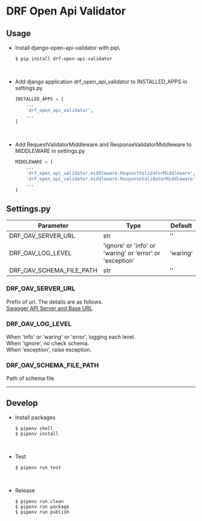 # DRF Open Api Validator
## Usage

- Install django-open-api-validator with pip\
    ```shell script
    $ pip install drf-open-api-validator
    ```

<br>

- Add django application drf_open_api_validator to INSTALLED_APPS in settings.py
    ```python
    INSTALLED_APPS = [
        ...
        'drf_open_api_validator',
        ...
    ]
    ```

<br>

- Add RequestValidatorMiddleware and ResponseValidatorMiddleware to MIDDLEWARE in settings.py
    ```python
    MIDDLEWARE = [
        ...
        'drf_open_api_validator.middleware.RequestValidatorMiddleware',
        'drf_open_api_validator.middleware.ResponseValidatorMiddleware',
        ...
    ]
    ```


## Settings.py

| Parameter | Type | Default |
| --------- | ---- | ------- |
| DRF_OAV_SERVER_URL | str | '' |
| DRF_OAV_LOG_LEVEL | 'ignore' or 'info' or 'waring' or 'error' or 'exception' | 'waring' |
| DRF_OAV_SCHEMA_FILE_PATH | str | '' |  |

### DRF_OAV_SERVER_URL
Prefix of url. The details are as follows.  
[Swagger API Server and Base URL](https://swagger.io/docs/specification/api-host-and-base-path/)
 
### DRF_OAV_LOG_LEVEL
When 'info' or 'waring' or 'error', logging each level.<br>
When 'ignore', no check schema.<br>
When 'exception', raise exception.<br> 

### DRF_OAV_SCHEMA_FILE_PATH
Path of schema file

----------------------------------------------------------------

## Develop
- Install packages
    ```shell script
    $ pipenv shell
    $ pipenv install
    ```

<br>

- Test
    ```shell script
    $ pipenv run test
    ```

<br>

- Release
    ```shell script
    $ pipenv run clean
    $ pipenv run package
    $ pipenv run publish
    ```
